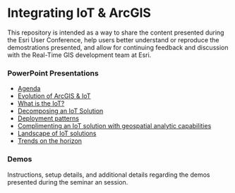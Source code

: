 # Integrating IoT & ArcGIS

This repository is intended as a way to share the content presented during the Esri User Conference, help users better understand or reproduce the demostrations presented, and allow for continuing feedback and discussion with the Real-Time GIS development team at Esri.


### PowerPoint Presentations
 * [Agenda](http://www.esri.com/products/arcgis-capabilities/real-time-gis)
 * [Evolution of ArcGIS & IoT](http://www.esri.com/products/arcgis-capabilities/real-time-gis)
 * [What is the IoT?](http://www.esri.com/products/arcgis-capabilities/real-time-gis)
 * [Decomposing an IoT Solution](http://www.esri.com/products/arcgis-capabilities/real-time-gis)
 * [Deployment patterns](http://www.esri.com/products/arcgis-capabilities/real-time-gis)
 * [Complimenting an IoT solution with geospatial analytic capabilities](http://www.esri.com/products/arcgis-capabilities/real-time-gis)
 * [Landscape of IoT solutions](http://www.esri.com/products/arcgis-capabilities/real-time-gis)
 * [Trends on the horizon](http://www.esri.com/products/arcgis-capabilities/real-time-gis)

### Demos
Instructions, setup details, and additional details regarding the demos presented during the seminar an session.
